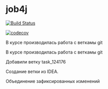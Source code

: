 # job4j

[![Build Status](https://travis-ci.org/mtambv/job4j.svg?branch=master)](https://travis-ci.org/mtambv/job4j)

[![codecov](https://codecov.io/gh/mtambv/job4j/branch/master/graph/badge.svg)](https://codecov.io/gh/mtambv/job4j)

В курсе производилась работа с веткамы git

В курсе производилась работа с веткамы git

Добавили ветку task_124176

Создание ветки из IDEA.

Объединение зафиксированных изменений
